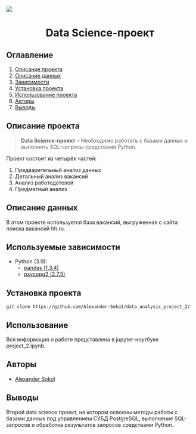 
![](./images/data_cleaning.png)
# <center> Data Science-проект </center>
## Оглавление
1. [Описание проекта](#Описание-проекта)
2. [Описание данных](#Описание-данных)
3. [Зависимости](#Зависимости)
4. [Установка проекта](#Установка-проекта)
5. [Использование проекта](#Использование-проекта)
6. [Авторы](#Авторы)
7. [Выводы](Использование-проекта)

## Описание проекта

> **Data Science-проект** – Необходимо работать с базами данных и выполнять SQL-запросы средствами Python.

Проект состоит из четырёх частей:
1. Предварительный анализ данных
2. Детальный анализ вакансий
3. Анализ работодателей
4. Предметный анализ


## Описание данных
В этом проекте используется  база вакансий, выгруженная с сайта поиска вакансий hh.ru.


## Используемые зависимости
* Python (3.9):
    * [pandas (1.3.4)](https://pandas.pydata.org)
    * [psycopg2 (2.7.5)](https://www.psycopg.org)

## Установка проекта

```
git clone https://github.com/Alexander-Soko1/data_analysis_project_2/
```

## Использование
Вся информация о работе представлена в jupyter-ноутбуке project_2.ipynb.

## Авторы

* [Alexander Sokol](https://github.com/Alexander-Soko1/)

## Выводы

Второй data science проект, на котором освоены методы работы с базами данных под управлением СУБД PostgreSQL, выполнение SQL-запросов и обработка результатов запросов средствами Python.